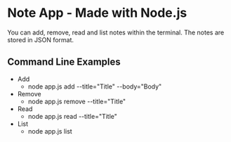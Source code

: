 Note App - Made with Node.js
=============

You can add, remove, read and list notes within the terminal. The notes are stored in JSON format. 

Command Line Examples
-------------
- Add
    - node app.js add  --title="Title" --body="Body"
- Remove
    - node app.js remove  --title="Title" 
- Read
    - node app.js read  --title="Title" 
- List
    - node app.js list

